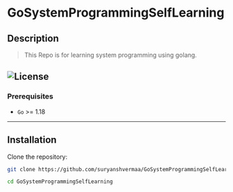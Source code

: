 # GoSystemProgrammingSelfLearning
## Description

> This Repo is for learning system programming using golang.

![License](https://img.shields.io/badge/license-MIT-blue.svg)
---

### Prerequisites

- `Go` >= 1.18

---

## Installation

Clone the repository:

```bash
git clone https://github.com/suryanshvermaa/GoSystemProgrammingSelfLearning.git

cd GoSystemProgrammingSelfLearning
```
